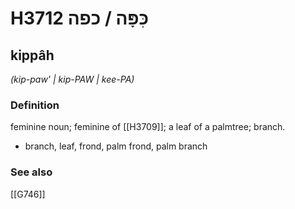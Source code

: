 # H3712 כִּפָּה / כפה

## kippâh

_(kip-paw' | kip-PAW | kee-PA)_

### Definition

feminine noun; feminine of [[H3709]]; a leaf of a palmtree; branch.

- branch, leaf, frond, palm frond, palm branch
### See also

[[G746]]

